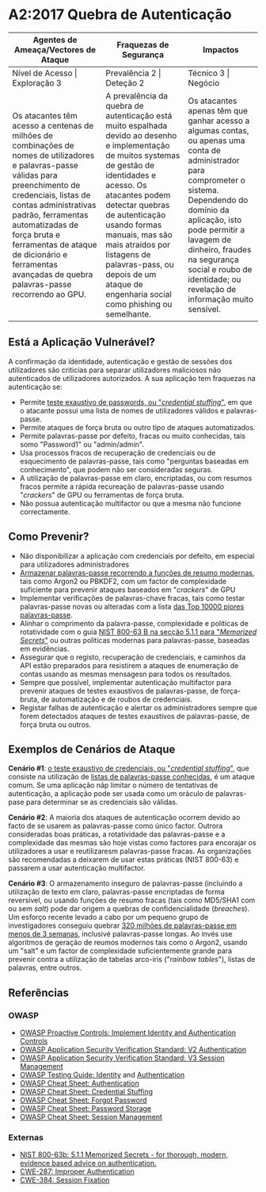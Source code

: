 # A2:2017 Quebra de Autenticação

| Agentes de Ameaça/Vectores de Ataque | Fraquezas de Segurança           | Impactos               |
| -- | -- | -- |
| Nível de Acesso \| Exploração 3 | Prevalência 2 \| Deteção 2 | Técnico 3 \| Negócio |
| Os atacantes têm acesso a centenas de milhões de combinações de nomes de utilizadores e palavras-passe válidas para preenchimento de credenciais, listas de contas administrativas padrão, ferramentas automatizadas de força bruta e ferramentas de ataque de dicionário e ferramentas avançadas de quebra palavras-passe recorrendo ao GPU.  | A prevalência da quebra de autenticação está muito espalhada devido ao desenho e implementação de muitos systemas de gestão de identidades e acesso. Os atacantes podem detectar quebras de autenticação usando formas manuais, mas são mais atraídos por listagens de palavras-pass, ou depois de um ataque de engenharia social como phishing ou semelhante. | Os atacantes apenas têm que ganhar acesso a algumas contas, ou apenas uma conta de administrador para comprometer o sistema. Dependendo do domínio da aplicação, isto pode permitir a lavagem de dinheiro, fraudes na segurança social e roubo de identidade; ou revelação de informação muito sensível. |

## Está a Aplicação Vulnerável?

A confirmação da identidade, autenticação e gestão de sessões dos utilizadores são criticias para separar utilizadores maliciosos não autenticados de utilizadores autorizados. A sua aplicação tem fraquezas na autenticação se:

* Permite [teste exaustivo de passwords, ou "*credential stuffing*"](https://www.owasp.org/index.php/Credential_stuffing), em que o atacante possui uma lista de nomes de utilizadores válidos e palavras-passe.
* Permite ataques de força bruta ou outro tipo de ataques automatizados.
* Permite palavras-passe por defeito, fracas ou muito conhecidas, tais somo "Password1" ou "admin/admin".
* Usa processos fracos de recuperação de credenciais ou de esquecimento de palavras-passe, tais como "perguntas baseadas em conhecimento", que podem não ser consideradas seguras.
* A utilização de palavras-passe em claro, encriptadas, ou com resumos fracos permite a rápida recureação de palavras-passe usando "*crackers*" de GPU ou ferramentas de força bruta.
* Não possua autenticação multifactor ou que a mesma não funcione correctamente.

## Como Prevenir?

* Não disponibilizar a aplicação com credenciais por defeito, em especial para utilizadores administradores
* [Armazenar palavras-passe recorrendo a funções de resumo modernas](https://www.owasp.org/index.php/Password_Storage_Cheat_Sheet#Leverage_an_adaptive_one-way_function), tais como Argon2 ou PBKDF2, com um factor de complexidade suficiente para prevenir ataques baseados em "*crackers*" de GPU
* Implementar verificações de palavras-chave fracas, tais como testar palavras-passe novas ou alteradas com a lista [das Top 10000 piores palavras-passe](https://github.com/danielmiessler/SecLists/tree/master/Passwords).
* Alinhar o comprimento da palavra-passe, complexidade e políticas de rotatividade com o guia [NIST 800-63 B na secção 5.1.1 para "*Memorized Secrets*"](https://pages.nist.gov/800-63-3/sp800-63b.html#memsecret) ou outras políticas modernas para palavras-passe, baseadas em evidências.
* Assegurar que o registo, recuperação de credenciais, e caminhos da API estão preparados para resistirem a ataques de enumeração de contas usando as mesmas mensagesn para todos os resultados.
* Sempre que possível, implementar autenticação multifactor para prevenir ataques de testes exaustivos de palavras-passe, de força-bruta, de automatização e de roubos de credenciais.
* Registar falhas de autenticação e alertar os administradores sempre que forem detectados ataques de testes exaustivos de palavras-passe, de força bruta ou outros.

## Exemplos de Cenários de Ataque

**Cenário #1**: [o teste exaustivo de credenciais, ou "*credential stuffing*"](https://www.owasp.org/index.php/Credential_stuffing), que consiste na utilização de [listas de palavras-passe conhecidas](https://github.com/danielmiessler/SecLists), é um ataque comum. Se uma aplicação nãp limitar o número de tentativas de autenticação, a aplicação pode ser usada como um oráculo de palavras-pase para determinar se as credenciais são válidas.

**Cenário #2**: A maioria dos ataques de autenticação ocorrem devido ao facto de se usarem as palavras-passe como único factor. Outrora consideradas boas práticas, a rotatividade das palavras-passe e a complexidade das mesmas são hoje vistas como factores para encorajar os utilizadores a usar e reutilizaresm palavras-passe fracas. As organizações são recomendadas a deixarem de usar estas práticas (NIST 800-63) e passarem a usar autenticação multifactor.

**Cenário #3**: O armazenamento inseguro de palavras-passe (incluindo a utilização de texto em claro, palavras-passe encriptadas de forma reversível, ou usando funções de resumo fracas (tais como MD5/SHA1 com ou sem *salt*) pode dar origem a quebras de confidencialidade (*breaches*). Um esforço recente levado a cabo por um pequeno grupo de investigadores conseguiu quebrar [320 milhões de palavras-passe em menos de 3 semanas](https://cynosureprime.blogspot.com.au/2017/08/320-million-hashes-exposed.html), inclusivé palavras-passe longas. Ao invés use algoritmos de geração de reumos modernos tais como o Argon2, usando um "salt" e um factor de complexidade suficientemente grande para prevenir contra a utilização de tabelas arco-iris ("*rainbow tables*"), listas de palavras, entre outros.

## Referências

### OWASP

* [OWASP Proactive Controls: Implement Identity and Authentication Controls](https://www.owasp.org/index.php/OWASP_Proactive_Controls#5:_Implement_Identity_and_Authentication_Controls)
* [OWASP Application Security Verification Standard: V2 Authentication](https://www.owasp.org/index.php/Category:OWASP_Application_Security_Verification_Standard_Project#tab=Home)
* [OWASP Application Security Verification Standard: V3 Session Management](https://www.owasp.org/index.php/Category:OWASP_Application_Security_Verification_Standard_Project#tab=Home)
* [OWASP Testing Guide: Identity](https://www.owasp.org/index.php/Testing_Identity_Management)
 and [Authentication](https://www.owasp.org/index.php/Testing_for_authentication)
* [OWASP Cheat Sheet: Authentication](https://www.owasp.org/index.php/Authentication_Cheat_Sheet)
* [OWASP Cheat Sheet: Credential Stuffing](https://www.owasp.org/index.php/Credential_Stuffing_Prevention_Cheat_Sheet)
* [OWASP Cheat Sheet: Forgot Password](https://www.owasp.org/index.php/Forgot_Password_Cheat_Sheet)
* [OWASP Cheat Sheet: Password Storage](https://www.owasp.org/index.php/Password_Storage_Cheat_Sheet)
* [OWASP Cheat Sheet: Session Management](https://www.owasp.org/index.php/Session_Management_Cheat_Sheet)

### Externas

* [NIST 800-63b: 5.1.1 Memorized Secrets - for thorough, modern, evidence based advice on authentication.](https://pages.nist.gov/800-63-3/sp800-63b.html#memsecret)
* [CWE-287: Improper Authentication](https://cwe.mitre.org/data/definitions/287.html)
* [CWE-384: Session Fixation](https://cwe.mitre.org/data/definitions/384.html)
